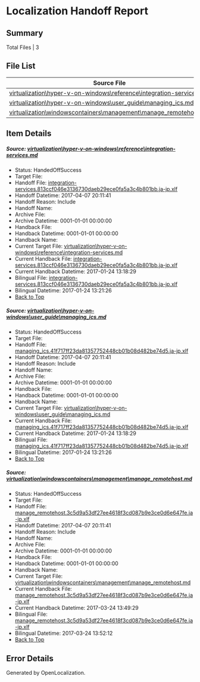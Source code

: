 # <a name='report-top'></a> Localization Handoff Report

## Summary
 Total Files | 3

## File List
 Source File | Status | Details 
 ----------- | ------ | ------- 
 [virtualization\hyper-v-on-windows\reference\integration-services.md](https://github.com/Microsoft/Virtualization-Documentation-Private/blob/b55d4d31a5706e2f65f4c4a029c2f55a76711253/virtualization/hyper-v-on-windows/reference/integration-services.md) | HandedOffSuccess | [Details](#c98ab9c32dfcd6e9b3a0258d0282b28d78726f6a202)
 [virtualization\hyper-v-on-windows\user_guide\managing_ics.md](https://github.com/Microsoft/Virtualization-Documentation-Private/blob/b55d4d31a5706e2f65f4c4a029c2f55a76711253/virtualization/hyper-v-on-windows/user_guide/managing_ics.md) | HandedOffSuccess | [Details](#09768936bfc3f15e30a27019187b0e0e6440b428236)
 [virtualization\windowscontainers\management\manage_remotehost.md](https://github.com/Microsoft/Virtualization-Documentation-Private/blob/b55d4d31a5706e2f65f4c4a029c2f55a76711253/virtualization/windowscontainers/management/manage_remotehost.md) | HandedOffSuccess | [Details](#692cf167131dd7654e0cb0801811a9cafd7973bf320)

## Item Details
##### <a name='c98ab9c32dfcd6e9b3a0258d0282b28d78726f6a202'></a> Source: [virtualization\hyper-v-on-windows\reference\integration-services.md](https://github.com/Microsoft/Virtualization-Documentation-Private/blob/b55d4d31a5706e2f65f4c4a029c2f55a76711253/virtualization/hyper-v-on-windows/reference/integration-services.md)
* Status: HandedOffSuccess
* Target File: 
* Handoff File: [integration-services.813ccf046e3136730daeb29ece0fa5a3c4b801bb.ja-jp.xlf](https://github.com/Microsoft/Virtualization-Documentation-Private.handoff/blob/1d5a7e35ff1c6e93e8ad484cebbcf7536228ab6d/ol-handoff/Microsoft/Virtualization-Documentation-Private.ja-jp/live/integration-services.813ccf046e3136730daeb29ece0fa5a3c4b801bb.ja-jp.xlf)
* Handoff Datetime: 2017-04-07 20:11:41
* Handoff Reason: Include
* Handoff Name: 
* Archive File: 
* Archive Datetime: 0001-01-01 00:00:00
* Handback File: 
* Handback Datetime: 0001-01-01 00:00:00
* Handback Name: 
* Current Target File: [virtualization\hyper-v-on-windows\reference\integration-services.md](https://github.com/Microsoft/Virtualization-Documentation-Private.ja-jp/blob/1e3bd54d4b6fd9d049c406af9f4cd6a45f42dda7/virtualization/hyper-v-on-windows/reference/integration-services.md)
* Current Handback File: [integration-services.813ccf046e3136730daeb29ece0fa5a3c4b801bb.ja-jp.xlf](https://github.com/Microsoft/Virtualization-Documentation-Private.handback/blob/8063c3e1030aaad7d80115fac104c95cc716dbfd/ol-handback/Microsoft/Virtualization-Documentation-Private.ja-jp/live/integration-services.813ccf046e3136730daeb29ece0fa5a3c4b801bb.ja-jp.xlf)
* Current Handback Datetime: 2017-01-24 13:18:29
* Bilingual File: [integration-services.813ccf046e3136730daeb29ece0fa5a3c4b801bb.ja-jp.xlf](https://github.com/Microsoft/Virtualization-Documentation-Private.handback/blob/8063c3e1030aaad7d80115fac104c95cc716dbfd/ol-handback/Microsoft/Virtualization-Documentation-Private.ja-jp/live/integration-services.813ccf046e3136730daeb29ece0fa5a3c4b801bb.ja-jp.xlf)
* Bilingual Datetime: 2017-01-24 13:21:26
* [Back to Top](#report-top)

##### <a name='09768936bfc3f15e30a27019187b0e0e6440b428236'></a> Source: [virtualization\hyper-v-on-windows\user_guide\managing_ics.md](https://github.com/Microsoft/Virtualization-Documentation-Private/blob/b55d4d31a5706e2f65f4c4a029c2f55a76711253/virtualization/hyper-v-on-windows/user_guide/managing_ics.md)
* Status: HandedOffSuccess
* Target File: 
* Handoff File: [managing_ics.41f717ff23da81357752448cb01b08d482be74d5.ja-jp.xlf](https://github.com/Microsoft/Virtualization-Documentation-Private.handoff/blob/1d5a7e35ff1c6e93e8ad484cebbcf7536228ab6d/ol-handoff/Microsoft/Virtualization-Documentation-Private.ja-jp/live/managing_ics.41f717ff23da81357752448cb01b08d482be74d5.ja-jp.xlf)
* Handoff Datetime: 2017-04-07 20:11:41
* Handoff Reason: Include
* Handoff Name: 
* Archive File: 
* Archive Datetime: 0001-01-01 00:00:00
* Handback File: 
* Handback Datetime: 0001-01-01 00:00:00
* Handback Name: 
* Current Target File: [virtualization\hyper-v-on-windows\user_guide\managing_ics.md](https://github.com/Microsoft/Virtualization-Documentation-Private.ja-jp/blob/1e3bd54d4b6fd9d049c406af9f4cd6a45f42dda7/virtualization/hyper-v-on-windows/user_guide/managing_ics.md)
* Current Handback File: [managing_ics.41f717ff23da81357752448cb01b08d482be74d5.ja-jp.xlf](https://github.com/Microsoft/Virtualization-Documentation-Private.handback/blob/8063c3e1030aaad7d80115fac104c95cc716dbfd/ol-handback/Microsoft/Virtualization-Documentation-Private.ja-jp/live/managing_ics.41f717ff23da81357752448cb01b08d482be74d5.ja-jp.xlf)
* Current Handback Datetime: 2017-01-24 13:18:29
* Bilingual File: [managing_ics.41f717ff23da81357752448cb01b08d482be74d5.ja-jp.xlf](https://github.com/Microsoft/Virtualization-Documentation-Private.handback/blob/8063c3e1030aaad7d80115fac104c95cc716dbfd/ol-handback/Microsoft/Virtualization-Documentation-Private.ja-jp/live/managing_ics.41f717ff23da81357752448cb01b08d482be74d5.ja-jp.xlf)
* Bilingual Datetime: 2017-01-24 13:21:26
* [Back to Top](#report-top)

##### <a name='692cf167131dd7654e0cb0801811a9cafd7973bf320'></a> Source: [virtualization\windowscontainers\management\manage_remotehost.md](https://github.com/Microsoft/Virtualization-Documentation-Private/blob/b55d4d31a5706e2f65f4c4a029c2f55a76711253/virtualization/windowscontainers/management/manage_remotehost.md)
* Status: HandedOffSuccess
* Target File: 
* Handoff File: [manage_remotehost.3c5d9a53df27ee4618f3cd087b9e3ce0d6e647fe.ja-jp.xlf](https://github.com/Microsoft/Virtualization-Documentation-Private.handoff/blob/1d5a7e35ff1c6e93e8ad484cebbcf7536228ab6d/ol-handoff/Microsoft/Virtualization-Documentation-Private.ja-jp/live/manage_remotehost.3c5d9a53df27ee4618f3cd087b9e3ce0d6e647fe.ja-jp.xlf)
* Handoff Datetime: 2017-04-07 20:11:41
* Handoff Reason: Include
* Handoff Name: 
* Archive File: 
* Archive Datetime: 0001-01-01 00:00:00
* Handback File: 
* Handback Datetime: 0001-01-01 00:00:00
* Handback Name: 
* Current Target File: [virtualization\windowscontainers\management\manage_remotehost.md](https://github.com/Microsoft/Virtualization-Documentation-Private.ja-jp/blob/91030ef0e75c0d62ca730a9927fb3c05707fb87f/virtualization/windowscontainers/management/manage_remotehost.md)
* Current Handback File: [manage_remotehost.3c5d9a53df27ee4618f3cd087b9e3ce0d6e647fe.ja-jp.xlf](https://github.com/Microsoft/Virtualization-Documentation-Private.handback/blob/6969c74d9ea57e4b4be2660a95b860b9dc396fd6/ol-handback/Microsoft/Virtualization-Documentation-Private.ja-jp/live/manage_remotehost.3c5d9a53df27ee4618f3cd087b9e3ce0d6e647fe.ja-jp.xlf)
* Current Handback Datetime: 2017-03-24 13:49:29
* Bilingual File: [manage_remotehost.3c5d9a53df27ee4618f3cd087b9e3ce0d6e647fe.ja-jp.xlf](https://github.com/Microsoft/Virtualization-Documentation-Private.handback/blob/6969c74d9ea57e4b4be2660a95b860b9dc396fd6/ol-handback/Microsoft/Virtualization-Documentation-Private.ja-jp/live/manage_remotehost.3c5d9a53df27ee4618f3cd087b9e3ce0d6e647fe.ja-jp.xlf)
* Bilingual Datetime: 2017-03-24 13:52:12
* [Back to Top](#report-top)


## Error Details

Generated by OpenLocalization.
